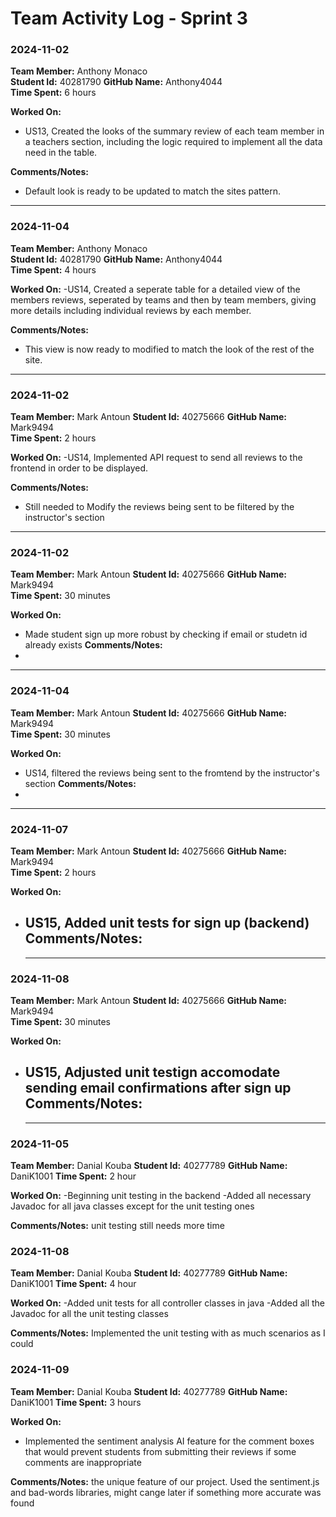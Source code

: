# Team Activity Log - Sprint 3

### 2024-11-02

**Team Member:** Anthony Monaco  
**Student Id:** 40281790
**GitHub Name:** Anthony4044   
**Time Spent:** 6 hours 

**Worked On:**
- US13, Created the looks of the summary review of each team member in a teachers section, including the logic required to implement all the data need in the table.

**Comments/Notes:**
- Default look is ready to be updated to match the sites pattern.

---
### 2024-11-04
**Team Member:** Anthony Monaco  
**Student Id:** 40281790
**GitHub Name:** Anthony4044   
**Time Spent:** 4 hours 

**Worked On:** 
-US14, Created a seperate table for a detailed view of the members reviews, seperated by teams and then by team members, giving more details including individual reviews by each member.

**Comments/Notes:**
- This view is now ready to modified to match the look of the rest of the site.

---
### 2024-11-02
**Team Member:** Mark Antoun
**Student Id:** 40275666
**GitHub Name:** Mark9494  
**Time Spent:** 2 hours 

**Worked On:** 
-US14, Implemented API request to send all reviews to the frontend in order to be displayed.

**Comments/Notes:**
-  Still needed to Modify the reviews being sent to be filtered by the instructor's section

---
### 2024-11-02
**Team Member:** Mark Antoun
**Student Id:** 40275666
**GitHub Name:** Mark9494  
**Time Spent:** 30 minutes 

**Worked On:** 
- Made student sign up more robust by checking if email or studetn id already exists
**Comments/Notes:**
-
---
### 2024-11-04
**Team Member:** Mark Antoun
**Student Id:** 40275666
**GitHub Name:** Mark9494  
**Time Spent:** 30 minutes 

**Worked On:** 
- US14, filtered the reviews being sent to the fromtend by the instructor's section
**Comments/Notes:**
-

---
### 2024-11-07
**Team Member:** Mark Antoun
**Student Id:** 40275666
**GitHub Name:** Mark9494  
**Time Spent:** 2 hours 

**Worked On:** 
- US15, Added unit tests for sign up (backend)
**Comments/Notes:**
  -
  ---
### 2024-11-08
**Team Member:** Mark Antoun
**Student Id:** 40275666
**GitHub Name:** Mark9494  
**Time Spent:** 30 minutes 

**Worked On:** 
- US15, Adjusted unit testign accomodate sending email confirmations after sign up
**Comments/Notes:**
  -
    ---

### 2024-11-05
**Team Member:** Danial Kouba
**Student Id:** 40277789
**GitHub Name:** DaniK1001
**Time Spent:** 2 hour

**Worked On:** 
-Beginning unit testing in the backend
-Added all necessary Javadoc for all java classes except for the unit testing ones

**Comments/Notes:**
unit testing still needs more time


### 2024-11-08
**Team Member:** Danial Kouba
**Student Id:** 40277789
**GitHub Name:** DaniK1001
**Time Spent:** 4 hour

**Worked On:** 
-Added unit tests for all controller classes in java
-Added all the Javadoc for all the unit testing classes

**Comments/Notes:**
Implemented the unit testing with as much scenarios as I could


### 2024-11-09
**Team Member:** Danial Kouba
**Student Id:** 40277789
**GitHub Name:** DaniK1001
**Time Spent:** 3 hours

**Worked On:** 
- Implemented the sentiment analysis AI feature for the comment boxes that would prevent students from submitting their reviews if some comments are inappropriate

**Comments/Notes:**
the unique feature of our project. Used the sentiment.js and bad-words libraries, might cange later if something more accurate was found
